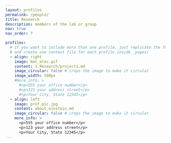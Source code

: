 ```yaml
---
layout: profiles
permalink: /people/
title: Research
description: members of the lab or group
nav: true
nav_order: 7

profiles:
  # if you want to include more than one profile, just replicate the following block
  # and create one content file for each profile inside _pages/
  - align: right
    image: Nat_elec.gif
    content: 1.Research/project1.md
    image_circular: false # crops the image to make it circular
    image_width: 500px
    #more_info: >
      #<p>555 your office number</p>
      #<p>123 your address street</p>
      #<p>Your City, State 12345</p>
  - align: left
    image: prof_pic.jpg
    content: about_einstein.md
    image_circular: false # crops the image to make it circular
    more_info: >
      <p>555 your office number</p>
      <p>123 your address street</p>
      <p>Your City, State 12345</p>
---
```

